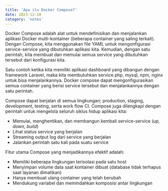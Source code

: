 ```yaml
---
title: 'Apa itu Docker Compose?'
date: 2023-12-10
category: 'notes'
---
```


Docker Compose adalah alat untuk mendefinisikan dan menjalankan aplikasi Docker multi-kontainer (beberapa container yang saling terkait). Dengan Compose, kita menggunakan file YAML untuk mengonfigurasi service-service yang dibutuhkan aplikasi kita. Kemudian, dengan satu perintah, kita membuat dan memulai semua service yang dibutuhkan tersebut dari konfigurasi kita.

Satu contoh ketika kita memiliki aplikasi dashboard yang dibangun dengan framework Laravel, maka kita membutuhkan service php, mysql, npm, nginx untuk bisa menjalankannya. Docker compose dapat mengonfigurasikan semua container yang berisi service tersebut dan menjalankannya dengan satu perintah.

Compose dapat berjalan di semua lingkungan; production, staging, development, testing, serta work flow CI. Compose juga dilengkapi dengan perintah untuk mengelola seluruh siklus hidup aplikasi kita:

- Memulai, menghentikan, dan membangun kembali service-service (_up, down, build_)
- Lihat status service yang berjalan
- Streaming output log dari service yang berjalan
- Jalankan perintah satu kali pada suatu service

Fitur utama Compose yang menjadikannya efektif adalah:

- Memiliki beberapa lingkungan terisolasi pada satu host
- Menyimpan volume data saat kontainer dibuat (database tidak terhapus saat layanan dimatikan)
- Hanya membuat ulang container yang telah berubah
- Mendukung variabel dan memindahkan komposisi antar lingkungan